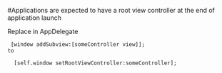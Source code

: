 #Applications are expected to have a root view controller at the end of application launch

Replace in AppDelegate

	 [window addSubview:[someController view]];
	to
	
	  [self.window setRootViewController:someController];
